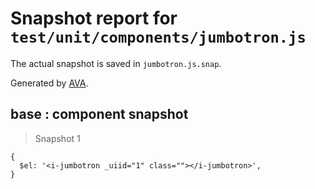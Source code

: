 # Snapshot report for `test/unit/components/jumbotron.js`

The actual snapshot is saved in `jumbotron.js.snap`.

Generated by [AVA](https://ava.li).

## base : component snapshot

> Snapshot 1

    {
      $el: '<i-jumbotron _uiid="1" class=""></i-jumbotron>',
    }
